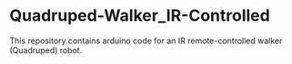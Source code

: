 # Quadruped-Walker_IR-Controlled
This repository contains arduino code for an IR remote-controlled walker (Quadruped) robot.
